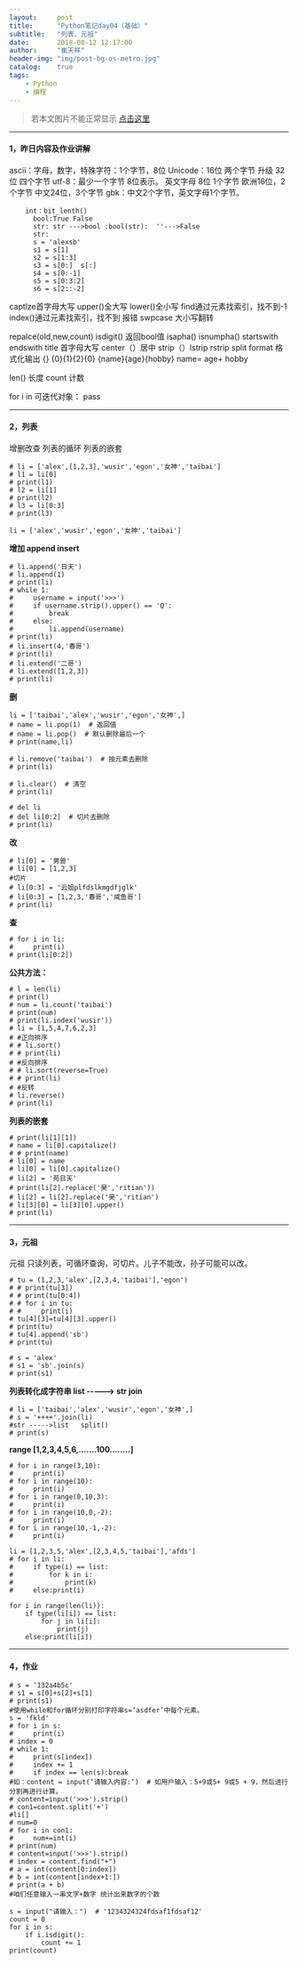 ```yaml
---
layout:     post
title:      "Python笔记day04（基础）"
subtitle:   "列表、元祖"
date:       2018-08-12 12:17:00
author:     "崔天祥"
header-img: "img/post-bg-os-metro.jpg"
catalog:    true
tags:
    - Python
    - 编程
---
```


> 若本文图片不能正常显示 [点击这里](https://blog.csdn.net/qq_34755081/article/details/81605583)


----------

#### 1，昨日内容及作业讲解
   ascii：字母，数字，特殊字符：1个字节，8位
    Unicode：16位 两个字节  升级 32 位  四个字节
    utf-8：最少一个字节 8位表示。 英文字母 8位 1个字节
                                  欧洲16位，2个字节
                                  中文24位，3个字节
      gbk：中文2个字节，英文字母1个字节。

  

```
    int：bit_lenth()
      bool:True False
      str: str --->bool :bool(str):  ''--->False
      str:
      s = 'alexsb'
      s1 = s[1]
      s2 = s[1:3]
      s3 = s[0:]  s[:]
      s4 = s[0:-1]
      s5 = s[0:3:2]
      s6 = s[2::-2]
```
   captlze首字母大写
      upper()全大写
      lower()全小写
      find通过元素找索引，找不到-1
      index()通过元素找索引，找不到 报错
      swpcase 大小写翻转

   repalce(old,new,count)
     isdigit() 返回bool值
      isapha()
      isnumpha()
      startswith endswith
      title 首字母大写
      center（）居中
      strip（）lstrip rstrip
      split
      format 格式化输出
      {}
      {0}{1}{2}{0}
      {name}{age}{hobby} name= age+ hobby

   len() 长度
      count 计数
      
   for i in 可迭代对象：
        pass
    


----------


#### 2，列表
增删改查
列表的循环
列表的嵌套

```
# li = ['alex',[1,2,3],'wusir','egon','女神','taibai']
# l1 = li[0]
# print(l1)
# l2 = li[1]
# print(l2)
# l3 = li[0:3]
# print(l3)

li = ['alex','wusir','egon','女神','taibai']
```
**增加 append insert**

```
# li.append('日天')
# li.append(1)
# print(li)
# while 1:
#     username = input('>>>')
#     if username.strip().upper() == 'Q':
#         break
#     else:
#         li.append(username)
# print(li)
# li.insert(4,'春哥')
# print(li)
# li.extend('二哥')
# li.extend([1,2,3])
# print(li)
```
**删**

```
li = ['taibai','alex','wusir','egon','女神',]
# name = li.pop(1)  # 返回值
# name = li.pop()  # 默认删除最后一个
# print(name,li)

# li.remove('taibai')  # 按元素去删除
# print(li)

# li.clear()  # 清空
# print(li)

# del li
# del li[0:2]  # 切片去删除
# print(li)
```
**改**

```
# li[0] = '男兽'
# li[0] = [1,2,3]
#切片
# li[0:3] = '云姐plfdslkmgdfjglk'
# li[0:3] = [1,2,3,'春哥','咸鱼哥']
# print(li)
```
**查**

```
# for i in li:
#     print(i)
# print(li[0:2])
```
**公共方法：**

```
# l = len(li)
# print(l)
# num = li.count('taibai')
# print(num)
# print(li.index('wusir'))
# li = [1,5,4,7,6,2,3]
# #正向排序
# # li.sort()
# # print(li)
# #反向排序
# # li.sort(reverse=True)
# # print(li)
# #反转
# li.reverse()
# print(li)

```
**列表的嵌套**

```
# print(li[1][1])
# name = li[0].capitalize()
# # print(name)
# li[0] = name
# li[0] = li[0].capitalize()
# li[2] = '苑日天'
# print(li[2].replace('昊','ritian'))
# li[2] = li[2].replace('昊','ritian')
# li[3][0] = li[3][0].upper()
# print(li)

```

----------


#### 3，元祖

元祖 只读列表，可循环查询，可切片。儿子不能改，孙子可能可以改。
```
# tu = (1,2,3,'alex',[2,3,4,'taibai'],'egon')
# # print(tu[3])
# # print(tu[0:4])
# # for i in tu:
# #     print(i)
# tu[4][3]=tu[4][3].upper()
# print(tu)
# tu[4].append('sb')
# print(tu)

# s = 'alex'
# s1 = 'sb'.join(s)
# print(s1)
```
**列表转化成字符串  list -----> str    join**

```
# li = ['taibai','alex','wusir','egon','女神',]
# s = '++++'.join(li)
#str ----->list   split()
# print(s)
```
**range  [1,2,3,4,5,6,.......100........]**

```
# for i in range(3,10):
#     print(i)
# for i in range(10):
#     print(i)
# for i in range(0,10,3):
#     print(i)
# for i in range(10,0,-2):
#     print(i)
# for i in range(10,-1,-2):
#     print(i)

li = [1,2,3,5,'alex',[2,3,4,5,'taibai'],'afds']
# for i in li:
#     if type(i) == list:
#         for k in i:
#             print(k)
#     else:print(i)

for i in range(len(li)):
    if type(li[i]) == list:
        for j in li[i]:
            print(j)
    else:print(li[i])
```

----------
#### 4，作业

```
# s = '132a4b5c'
# s1 = s[0]+s[2]+s[1]
# print(s1)
#使用while和for循环分别打印字符串s=’asdfer’中每个元素。
s = 'fkld'
# for i in s:
#     print(i)
# index = 0
# while 1:
#     print(s[index])
#     index += 1
#     if index == len(s):break
#如：content = input(‘请输入内容:’)  # 如用户输入：5+9或5+ 9或5 + 9，然后进行分割再进行计算。
# content=input('>>>').strip()
# con1=content.split('+')
#li[]
# num=0
# for i in con1:
#     num+=int(i)
# print(num)
# content=input('>>>').strip()
# index = content.find("+")
# a = int(content[0:index])
# b = int(content[index+1:])
# print(a + b)
#咱们任意输入一串文字+数字 统计出来数字的个数

s = input("请输入：")  # '1234324324fdsaf1fdsaf12'
count = 0
for i in s:
    if i.isdigit():
        count += 1
print(count)
```

